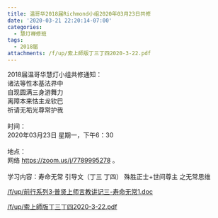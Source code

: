 ```yaml
---
title: 温哥华2018届Richmond小组2020年03月23日共修
date: '2020-03-21 22:20:14-07:00'
categories:
  - 慧灯禅修班
tags:
  - 2018届
attachments: /f/up/索上師版丁三丁四2020-3-22.pdf
---
```

2018届温哥华慧灯小组共修通知：\
诸法等性本基法界中\
自现圆满三身游舞力\
离障本来怙主龙钦巴\
祈请无垢光尊常护我\
\
时间：\
2020年03月23日 星期一，下午6：30\
\
地点：\
网络 <https://zoom.us/j/7789995278> 。\
\
学习内容：寿命无常 引导文（丁三 丁四） 殊胜正士+世间尊主 之无常思维

[/f/up/前行系列3·普贤上师言教讲记三-寿命无常1.doc](https://hdvblob.blob.core.windows.net/hdv/f/up/前行系列3·普贤上师言教讲记三-寿命无常1.doc)

[/f/up/索上師版丁三丁四2020-3-22.pdf](https://hdvblob.blob.core.windows.net/hdv/f/up/索上師版丁三丁四2020-3-22.pdf)